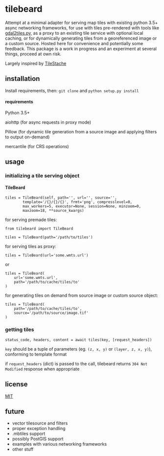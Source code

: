 # tilebeard

Attempt at a minimal adapter for serving map tiles with existing python 3.5+ async networking frameworks, for use with tiles pre-rendered with tools like [gdal2tiles.py](http://www.gdal.org/gdal2tiles.html), as a proxy to an existing tile service with optional local caching, or for dynamically generating tiles from a georeferenced image or a custom source. Hosted here for convenience and potentially some feedback. This package is a work in progress and an experiment at several things, proceed at own risk.

Largely inspired by [TileStache](https://github.com/TileStache/TileStache)

## installation

Install requirements, then:
`git clone` and `python setup.py install`

#### requirements

Python 3.5+

aiohttp (for async requests in proxy mode)

Pillow (for dynamic tile generation from a source image and applying filters to output on-demand)

mercantile (for CRS operations)

## usage

### initializing a tile serving object

#### TileBeard

```
tiles = TileBeard(self, path='', url='', source='',
        template='/{}/{}/{}', frmt='png', compresslevel=0,
        max_workers=5, executor=None, session=None, minzoom=0,
        maxzoom=18, **source_kwargs)
```

for serving premade tiles:
```
from tilebeard import TileBeard

tiles = TileBeard(path='/path/to/tiles')
```

for serving tiles as proxy:
```
tiles = TileBeard(url='some.wmts.url')
```
or
```
tiles = TileBeard(
    url='some.wmts.url',
    path='/path/to/cache/tiles/to'
)
```

for generating tiles on demand from source image or custom source object:
```
tiles = TileBeard(
    path='/path/to/cache/tiles/to',
    source='/path/to/source/image.tif'
)
```

### getting tiles
```
status_code, headers, content = await tiles(key, [request_headers])
```
`key` should be a tuple of parameters (eg. `(z, x, y)` or `(layer, z, x, y)`), conforming to template format

if `request_headers` (dict) is passed to the call, tilebeard returns `304 Not Modified` response when appropriate

## license

[MIT](https://opensource.org/licenses/MIT)

## future

* vector tilesource and filters
* proper exception handling
* .mbtiles support
* possibly PostGIS support
* examples with various networking frameworks
* other stuff
